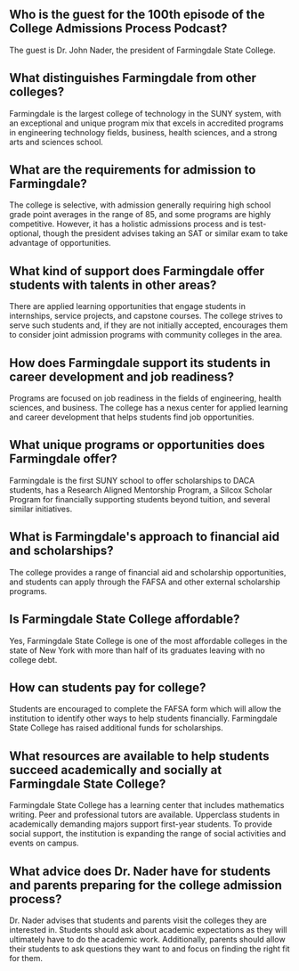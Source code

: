 ## Who is the guest for the 100th episode of the College Admissions Process Podcast?
The guest is Dr. John Nader, the president of Farmingdale State College.

## What distinguishes Farmingdale from other colleges?
Farmingdale is the largest college of technology in the SUNY system, with an exceptional and unique program mix that excels in accredited programs in engineering technology fields, business, health sciences, and a strong arts and sciences school.

## What are the requirements for admission to Farmingdale?
The college is selective, with admission generally requiring high school grade point averages in the range of 85, and some programs are highly competitive. However, it has a holistic admissions process and is test-optional, though the president advises taking an SAT or similar exam to take advantage of opportunities.

## What kind of support does Farmingdale offer students with talents in other areas?
There are applied learning opportunities that engage students in internships, service projects, and capstone courses. The college strives to serve such students and, if they are not initially accepted, encourages them to consider joint admission programs with community colleges in the area.

## How does Farmingdale support its students in career development and job readiness?
Programs are focused on job readiness in the fields of engineering, health sciences, and business. The college has a nexus center for applied learning and career development that helps students find job opportunities.

## What unique programs or opportunities does Farmingdale offer?
Farmingdale is the first SUNY school to offer scholarships to DACA students, has a Research Aligned Mentorship Program, a Silcox Scholar Program for financially supporting students beyond tuition, and several similar initiatives. 

## What is Farmingdale's approach to financial aid and scholarships?
The college provides a range of financial aid and scholarship opportunities, and students can apply through the FAFSA and other external scholarship programs.

## Is Farmingdale State College affordable? 
Yes, Farmingdale State College is one of the most affordable colleges in the state of New York with more than half of its graduates leaving with no college debt. 

## How can students pay for college? 
Students are encouraged to complete the FAFSA form which will allow the institution to identify other ways to help students financially. Farmingdale State College has raised additional funds for scholarships. 

## What resources are available to help students succeed academically and socially at Farmingdale State College? 
Farmingdale State College has a learning center that includes mathematics writing. Peer and professional tutors are available. Upperclass students in academically demanding majors support first-year students. To provide social support, the institution is expanding the range of social activities and events on campus. 

## What advice does Dr. Nader have for students and parents preparing for the college admission process? 
Dr. Nader advises that students and parents visit the colleges they are interested in. Students should ask about academic expectations as they will ultimately have to do the academic work. Additionally, parents should allow their students to ask questions they want to and focus on finding the right fit for them.

